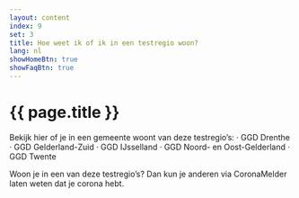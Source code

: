```yaml
---
layout: content
index: 9
set: 3
title: Hoe weet ik of ik in een testregio woon?
lang: nl
showHomeBtn: true
showFaqBtn: true
---
```


# {{ page.title }}

Bekijk hier of je in een gemeente woont van deze testregio’s:
·  	GGD Drenthe
·  	GGD Gelderland-Zuid
·  	GGD IJsselland
·  	GGD Noord- en Oost-Gelderland
·  	GGD Twente
 
Woon je in een van deze testregio’s? Dan kun je anderen via CoronaMelder laten weten dat je corona hebt.
 
